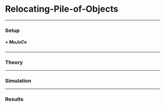 # Relocating-Pile-of-Objects
---
### Setup
##### + MuJoCo

---
### Theory

---
### Simulation

---
### Results
